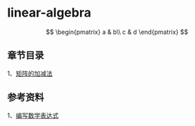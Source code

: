 # linear-algebra

$$ 
\begin{pmatrix}
a & b\\
c & d
\end{pmatrix}
$$

## 章节目录

1、[矩阵的加减法](./book/lesson1)

## 参考资料

1、[编写数学表达式](https://docs.github.com/zh/get-started/writing-on-github/working-with-advanced-formatting/writing-mathematical-expressions)
